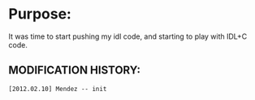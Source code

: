 Purpose:
========
It was time to start pushing my idl code, and starting to play with IDL+C code.

MODIFICATION HISTORY:
---------------------
    [2012.02.10] Mendez -- init